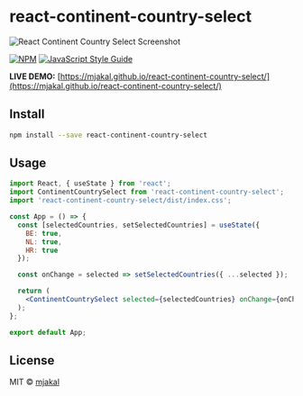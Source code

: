 # react-continent-country-select

![React Continent Country Select Screenshot](https://i.ibb.co/FmKrGMJ/react-continent-country-select.png)

[![NPM](https://img.shields.io/npm/v/react-continent-country-select.svg)](https://www.npmjs.com/package/react-continent-country-select) [![JavaScript Style Guide](https://img.shields.io/badge/code_style-standard-brightgreen.svg)](https://standardjs.com)

**LIVE DEMO:** [https://mjakal.github.io/react-continent-country-select/](https://mjakal.github.io/react-continent-country-select/)

## Install

```bash
npm install --save react-continent-country-select
```

## Usage

```jsx
import React, { useState } from 'react';
import ContinentCountrySelect from 'react-continent-country-select';
import 'react-continent-country-select/dist/index.css';

const App = () => {
  const [selectedCountries, setSelectedCountries] = useState({
    BE: true,
    NL: true,
    HR: true
  });

  const onChange = selected => setSelectedCountries({ ...selected });

  return (
    <ContinentCountrySelect selected={selectedCountries} onChange={onChange} />
  );
};

export default App;
```

## License

MIT © [mjakal](https://github.com/mjakal)
